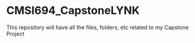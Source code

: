 # CMSI694_CapstoneLYNK
This repository will have all the files, folders, etc related to my Capstone Project 
